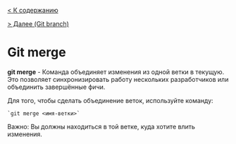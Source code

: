 
[< К содержанию](readme.md) 

[ > Далее (Git branch)](./branch.md)


 # Git merge

**git merge** - Команда объединяет изменения из одной ветки в текущую. Это позволяет синхронизировать работу нескольких разработчиков или объединить завершённые фичи.
 

Для того, чтобы сделать объединение веток, используйте команду:

```bash=
`git merge <имя-ветки>`
```

Важно: Вы должны находиться в той ветке, куда хотите влить изменения.

